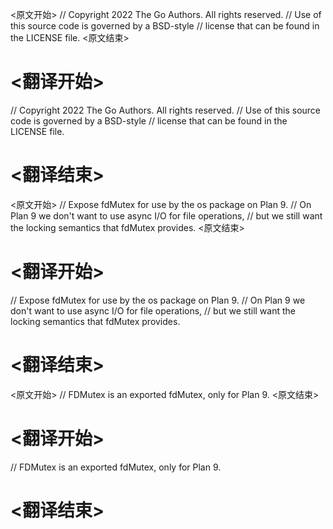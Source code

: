 
<原文开始>
// Copyright 2022 The Go Authors. All rights reserved.
// Use of this source code is governed by a BSD-style
// license that can be found in the LICENSE file.
<原文结束>

# <翻译开始>
// Copyright 2022 The Go Authors. All rights reserved.
// Use of this source code is governed by a BSD-style
// license that can be found in the LICENSE file.
# <翻译结束>


<原文开始>
// Expose fdMutex for use by the os package on Plan 9.
// On Plan 9 we don't want to use async I/O for file operations,
// but we still want the locking semantics that fdMutex provides.
<原文结束>

# <翻译开始>
// Expose fdMutex for use by the os package on Plan 9.
// On Plan 9 we don't want to use async I/O for file operations,
// but we still want the locking semantics that fdMutex provides.
# <翻译结束>


<原文开始>
// FDMutex is an exported fdMutex, only for Plan 9.
<原文结束>

# <翻译开始>
// FDMutex is an exported fdMutex, only for Plan 9.
# <翻译结束>

